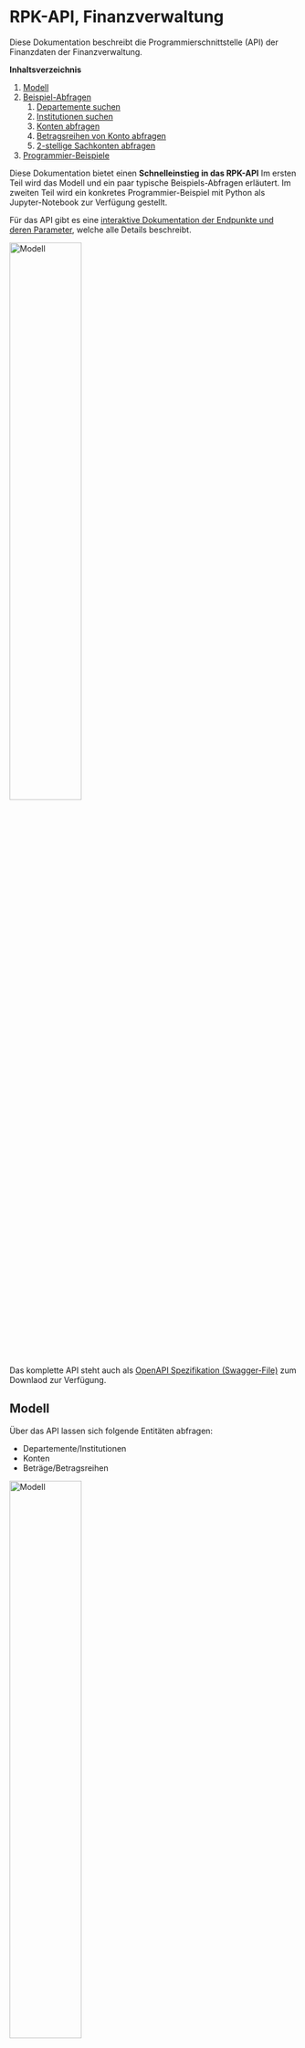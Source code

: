 # RPK-API, Finanzverwaltung

Diese Dokumentation beschreibt die Programmierschnittstelle (API) der Finanzdaten der Finanzverwaltung.

**Inhaltsverzeichnis**

1. [Modell](#modell)
1. [Beispiel-Abfragen](#beispiel-abfragen)
   1. [Departemente suchen](#departemente-suchen)
   1. [Institutionen suchen](#institutionen-suchen)
   1. [Konten abfragen](#konten-abfragen)
   1. [Betragsreihen von Konto abfragen](#betragsreihen-von-konto-abfragen)
   1. [2-stellige Sachkonten abfragen](#2-stellige-sachkonten-abfragen)
1. [Programmier-Beispiele](#programmier-beispiele)

Diese Dokumentation bietet einen **Schnelleinstieg in das RPK-API**
Im ersten Teil wird das Modell und ein paar typische Beispiels-Abfragen erläutert. 
Im zweiten Teil wird ein konkretes Programmier-Beispiel mit Python als Jupyter-Notebook zur Verfügung gestellt.

Für das API gibt es eine [interaktive Dokumentation der Endpunkte und deren Parameter](/rpk-api/docs/), welche alle Details beschreibt.

<img src="https://opendatazurich.github.io/rpk-api/rpk_api_swagger-ui.png" height="50%" width="50%" alt="Modell" title="RPK-API Dokumentation">

Das komplette API steht auch als [OpenAPI Spezifikation (Swagger-File)](/rpk-api/docs/openapi.yaml) zum Downlaod zur Verfügung.

## Modell

Über das API lassen sich folgende Entitäten abfragen:

* Departemente/Institutionen
* Konten
* Beträge/Betragsreihen

<img src="https://opendatazurich.github.io/rpk-api/model.png" height="50%" width="50%" alt="Modell" title="Modell">


Der städtische Budget- und Rechnungsprozess durchläuft eine Reihe von Phasen:
Vom Antrag an den Stadtrat, über Nachträge im sogenannten Novemberbrief über das vom Gemeinderat beschlossene Budget sowie mehrere Runden mit Nachtragskrediten.
Diese Phasen sind im API als Betragstypen abgebildet.

<img src="https://opendatazurich.github.io/rpk-api/budgetprozess.png" height="50%" width="50%" alt="Budgetprozess" title="Budgetprozess">

## Beispiel-Abfragen

### Departemente suchen

**Endpunkt:**

`https://api.stadt-zuerich.ch/rpkk-rs/v1/departemente/{orgKey}`

Der orgKey Parameter ist optional, er kann verwendet werden um einen Departements-Key wieder aufzulösen in den zugehörigen Namen.

**ACHTUNG:** Der orgKey eines Departements entspricht nicht dem orgKey einer Institution. Ein Departement ist auch eine Institution und hat entsprechend zwei verschiedene Keys.


**Alle Departemente anzeigen:**

`GET https://api.stadt-zuerich.ch/rpkk-rs/v1/departemente`

```json
{
    "value": [
        {
            "bezeichnung": "Behörden und Gesamtverwaltung",
            "key": "10",
            "kurzname": "BUG"
        },
        {
            "bezeichnung": "Präsidialdepartement",
            "key": "15",
            "kurzname": "PRD"
        },
        {
            "bezeichnung": "Finanzdepartement",
            "key": "20",
            "kurzname": "FD"
        },
        {
            "bezeichnung": "Sicherheitsdepartement",
            "key": "25",
            "kurzname": "SID"
        },
        {
            "bezeichnung": "Gesundheits- und Umweltdepartement",
            "key": "30",
            "kurzname": "GUD"
        },
        {
            "bezeichnung": "Tiefbau- und Entsorgungsdepartement",
            "key": "35",
            "kurzname": "TED"
        },
        {
            "bezeichnung": "Hochbaudepartement",
            "key": "40",
            "kurzname": "HBD"
        },
        {
            "bezeichnung": "Departement der Industriellen Betriebe",
            "key": "45",
            "kurzname": "DIB"
        },
        {
            "bezeichnung": "Schul- und Sportdepartement",
            "key": "50",
            "kurzname": "SSD"
        },
        {
            "bezeichnung": "Sozialdepartement",
            "key": "55",
            "kurzname": "SD"
        }
    ]
}
```

**Ein einzelnes Departement anzeigen:**

`GET https://api.stadt-zuerich.ch/rpkk-rs/v1/departemente/20`

```json
{
    "bezeichnung": "Finanzdepartement",
    "key": "20",
    "kurzname": "FD"
}
```

### Institutionen suchen


**Endpunkt:**

`https://api.stadt-zuerich.ch/rpkk-rs/v1/institutionen/{orgKey}`

Der orgKey Parameter ist optional, er kann verwendet werden um einen Instiutions-Key wieder aufzulösen in den zugehörigen Namen.

**ACHTUNG:** Der orgKey einer Institution entspricht nicht dem orgKey eines Departements. Eine Instistution gehört immer zu einem Departement.

**Alle Institutionen anzeigen:**

`GET https://api.stadt-zuerich.ch/rpkk-rs/v1/institutionen`

```json
{
    "value": [
        {
            "bezeichnung": "Gemeinde",
            "departement": {
                "bezeichnung": "Behörden und Gesamtverwaltung",
                "key": "10",
                "kurzname": "BUG"
            },
            "key": "1000",
            "kurzname": "GZ"
        },
        {
            "bezeichnung": "Gemeinderat",
            "departement": {
                "bezeichnung": "Behörden und Gesamtverwaltung",
                "key": "10",
                "kurzname": "BUG"
            },
            "key": "1005",
            "kurzname": "GRZ"
        },
        {
            "bezeichnung": "Finanzkontrolle",
            "departement": {
                "bezeichnung": "Behörden und Gesamtverwaltung",
                "key": "10",
                "kurzname": "BUG"
            },
            "key": "1007",
            "kurzname": "ZFK"
        },
        {
            "bezeichnung": "Beauftragte/r in Beschwerdesachen",
            "departement": {
                "bezeichnung": "Behörden und Gesamtverwaltung",
                "key": "10",
                "kurzname": "BUG"
            },
            "key": "1010",
            "kurzname": "OMB"
        },
        {
            "bezeichnung": "Stadtrat",
            "departement": {
                "bezeichnung": "Behörden und Gesamtverwaltung",
                "key": "10",
                "kurzname": "BUG"
            },
            "key": "1015",
            "kurzname": "STR"
        },
        {
            "bezeichnung": "Stadtkanzlei",
            "departement": {
                "bezeichnung": "Behörden und Gesamtverwaltung",
                "key": "10",
                "kurzname": "BUG"
            },
            "key": "1020",
            "kurzname": "SKZ"
        },
        {
            "bezeichnung": "Rechtskonsulent",
            "departement": {
                "bezeichnung": "Behörden und Gesamtverwaltung",
                "key": "10",
                "kurzname": "BUG"
            },
            "key": "1025",
            "kurzname": "REK"
        },
        {
            "bezeichnung": "Kindes- und Erwachsenenschutzbehörde (neu 5530)",
            "departement": {
                "bezeichnung": "Behörden und Gesamtverwaltung",
                "key": "10",
                "kurzname": "BUG"
            },
            "key": "1030",
            "kurzname": "KEB"
        },
        {
            "bezeichnung": "Datenschutzbeauftragte/r",
            "departement": {
                "bezeichnung": "Behörden und Gesamtverwaltung",
                "key": "10",
                "kurzname": "BUG"
            },
            "key": "1035",
            "kurzname": "DAS"
        },
        {
            "bezeichnung": "Gesamtverwaltung",
            "departement": {
                "bezeichnung": "Behörden und Gesamtverwaltung",
                "key": "10",
                "kurzname": "BUG"
            },
            "key": "1060",
            "kurzname": "GVZ"
        },
        {
            "bezeichnung": "Stadtamtsfrau-/Stadtammann- und Betreibungsämter",
            "departement": {
                "bezeichnung": "Behörden und Gesamtverwaltung",
                "key": "10",
                "kurzname": "BUG"
            },
            "key": "1070",
            "kurzname": "BNN"
        },
        {
            "bezeichnung": "Friedensrichterinnen- und Friedensrichterämter",
            "departement": {
                "bezeichnung": "Behörden und Gesamtverwaltung",
                "key": "10",
                "kurzname": "BUG"
            },
            "key": "1080",
            "kurzname": "FNN"
        },
        {
            "bezeichnung": "Präsidialdepartement Departementssekretariat",
            "departement": {
                "bezeichnung": "Präsidialdepartement",
                "key": "15",
                "kurzname": "PRD"
            },
            "key": "1500",
            "kurzname": "PRD"
        },
        {
            "bezeichnung": "Kultur (alt)",
            "departement": {
                "bezeichnung": "Präsidialdepartement",
                "key": "15",
                "kurzname": "PRD"
            },
            "key": "1501",
            "kurzname": "KTR"
        },
        {
            "bezeichnung": "Stadtentwicklung",
            "departement": {
                "bezeichnung": "Präsidialdepartement",
                "key": "15",
                "kurzname": "PRD"
            },
            "key": "1505",
            "kurzname": "STE"
        },
        {
            "bezeichnung": "Fachstelle für Gleichstellung",
            "departement": {
                "bezeichnung": "Präsidialdepartement",
                "key": "15",
                "kurzname": "PRD"
            },
            "key": "1506",
            "kurzname": "ZFG"
        },
        {
            "bezeichnung": "Museum Rietberg",
            "departement": {
                "bezeichnung": "Präsidialdepartement",
                "key": "15",
                "kurzname": "PRD"
            },
            "key": "1520",
            "kurzname": "MRZ"
        }
    ]
}
```
(Output gekürzt für bessere Übersicht)

### Konten abfragen

**Endpunkt:**

`https://api.stadt-zuerich.ch/rpkk-rs/v1/konten?bezeichnung=<string>&kontoNr=<string>&orgKey=<string>`

* `bezeichnung`: Bezeichnung der Konten. Eine Suche mit Wildcards (*) ist möglich.
* `kontoNr`: KontoNr der Konten. Eine Suche mit Wildcards (*) ist möglich.
* `orgKey`: Key des Departements oder der Institution.

`orgKey` kann mit den [`/departemente`](#departemente-suchen) oder [`/institutionen`](#institutionen-suchen) Endpunkten gefunden werden.


**Alle Konten der Dienstabteilung Statistik Stadt Zürich anzeigen:**

`GET https://api.stadt-zuerich.ch/rpkk-rs/v1/konten?orgKey=1575`

```json
{
    "value": [
        {
            "bezeichnung": "Löhne des Verwaltungs- und Betriebspersonals",
            "id": 7953,
            "institution": {
                "bezeichnung": "Statistik Stadt Zürich",
                "departement": {
                    "bezeichnung": "Präsidialdepartement",
                    "key": "15",
                    "kurzname": "PRD"
                },
                "key": "1575",
                "kurzname": "SSZ"
            },
            "kontoNr": "3010 00 000"
        },
        {
            "bezeichnung": "Erstattung von Lohn des Verwaltungs- und Betriebspersonals",
            "id": 12041,
            "institution": {
                "bezeichnung": "Statistik Stadt Zürich",
                "departement": {
                    "bezeichnung": "Präsidialdepartement",
                    "key": "15",
                    "kurzname": "PRD"
                },
                "key": "1575",
                "kurzname": "SSZ"
            },
            "kontoNr": "3010 00 900"
        },
        {
            "bezeichnung": "Verpflegungszulagen",
            "id": 7954,
            "institution": {
                "bezeichnung": "Statistik Stadt Zürich",
                "departement": {
                    "bezeichnung": "Präsidialdepartement",
                    "key": "15",
                    "kurzname": "PRD"
                },
                "key": "1575",
                "kurzname": "SSZ"
            },
            "kontoNr": "3042 00 000"
        },
        {
            "bezeichnung": "Übrige Zulagen",
            "id": 12042,
            "institution": {
                "bezeichnung": "Statistik Stadt Zürich",
                "departement": {
                    "bezeichnung": "Präsidialdepartement",
                    "key": "15",
                    "kurzname": "PRD"
                },
                "key": "1575",
                "kurzname": "SSZ"
            },
            "kontoNr": "3049 00 000"
        },
        {
            "bezeichnung": "AG-Beiträge AHV, IV, EO, ALV, Verwaltungskosten",
            "id": 7955,
            "institution": {
                "bezeichnung": "Statistik Stadt Zürich",
                "departement": {
                    "bezeichnung": "Präsidialdepartement",
                    "key": "15",
                    "kurzname": "PRD"
                },
                "key": "1575",
                "kurzname": "SSZ"
            },
            "kontoNr": "3050 00 000"
        },
        {
            "bezeichnung": "Erstattung von AG-Beiträgen AHV, IV, EO, ALV, Verwaltungskosten",
            "id": 12043,
            "institution": {
                "bezeichnung": "Statistik Stadt Zürich",
                "departement": {
                    "bezeichnung": "Präsidialdepartement",
                    "key": "15",
                    "kurzname": "PRD"
                },
                "key": "1575",
                "kurzname": "SSZ"
            },
            "kontoNr": "3050 00 900"
        },
        {
            "bezeichnung": "AG-Beiträge an Pensionskassen",
            "id": 7956,
            "institution": {
                "bezeichnung": "Statistik Stadt Zürich",
                "departement": {
                    "bezeichnung": "Präsidialdepartement",
                    "key": "15",
                    "kurzname": "PRD"
                },
                "key": "1575",
                "kurzname": "SSZ"
            },
            "kontoNr": "3052 00 000"
        },
        {
            "bezeichnung": "AG-Beiträge an Unfall- und Personal-Haftpflichtversicherungen",
            "id": 7957,
            "institution": {
                "bezeichnung": "Statistik Stadt Zürich",
                "departement": {
                    "bezeichnung": "Präsidialdepartement",
                    "key": "15",
                    "kurzname": "PRD"
                },
                "key": "1575",
                "kurzname": "SSZ"
            },
            "kontoNr": "3053 00 000"
        }
    ]
}
```
(Output gekürzt für bessere Übersicht)

### Betragsreihen von Konto abfragen

Um eine Betragsreihe abzufragen, benötigt man zuerst eine Konto-ID (siehe [`/konten` Endpunkt](#konten-abfragen)).

**Endpunkt:**

`https://api.stadt-zuerich.ch/rpkk-rs/v1/betragsreihen?kontoId=<long>,<long>&jahre=<integer>,<integer>`

* **`kontoId`**: (Required) kontoIds der Konten. Mehrere IDs komma-separiert angeben z.B. 7957,7956
* `jahre`: (Required) Jahr(e) für welche(s) die Betragreihen gesucht werden. Mehrere Jahre komma-separiert angeben z.B. 2019,2020

`kontoId` kann mit den [`/konten`](#konten-abfragen) Endpunkt gefunden werden (**ACHTUNG**: es geht um das Feld `id` nicht das Feld `kontoNr`).

Hinweise zur Antwort:

* `betragInRappen`: Betrag in Rappen (`wert * 100 = betragInRappen`)
* `wert`: Betrag in CHF (`betragInRappen / 100 = wert`)
* `betragsTyp`: Dies bezeichnet die Phase im Budgetprozess (siehe [Modell](#modell))

**Betragsreihe des Kontos 7953 ("Löhne des Verwaltungs- und Betriebspersonals" von Statistik Stadt Zürich) für das Jahr 2019 anzeigen:**


`GET https://api.integ.stadt-zuerich.ch/rpkk-rs/v1/betragsreihe?jahre=2019&kontoId=7991`

```json
{
    "value": [
        {
            "betraege": [
                {
                    "begruendung": "Anpassung Löhne von div. Mitarbeitenden aufgrund neuer Einstufung und Wiederbesetzung einer Vakanz.\r\n",
                    "betragInRappen": 340800000,
                    "betragsTyp": "GEMEINDERAT_BESCHLUSS",
                    "wert": 3408000.0
                },
                {
                    "begruendung": "Anpassung Löhne von div. Mitarbeitenden aufgrund neuer Einstufung und Wiederbesetzung einer Vakanz.\r\n",
                    "betragInRappen": 340800000,
                    "betragsTyp": "STADTRAT_ANTRAG",
                    "wert": 3408000.0
                },
                {
                    "betragInRappen": 331575280,
                    "betragsTyp": "RECHNUNG",
                    "wert": 3315752.8
                },
                {
                    "betragInRappen": 2000000,
                    "betragsTyp": "N4",
                    "wert": 20000.0
                }
            ],
            "jahr": 2019
        }
    ]
}
```

### 2-stellige Sachkonten abfragen

**Endpunkt:**

`https://api.stadt-zuerich.ch/rpkk-rs/v1/sachkonto2stellig?departement=<integer>&institution=<integer>&jahr=<integer>,<integer>&betragsTyp=<string>`

* **`jahr`**: (Required) Jahr(e) für welche(s) die Sachkonten gesucht werden. Mehrere Jahre komma-separiert angeben z.B. "2019,2020"
* **`betragsTyp`**: (Required) Betragstyp der Sachkonten. Gültige Werte: NOVEMBER_BRIEF, GEMEINDERAT_BESCHLUSS, NACHTRAGSKREDIT11_ANTRAG, NACHTRAGSKREDIT12_ANTRAG, NACHTRAGSKREDIT13_ANTRAG, NACHTRAGSKREDIT14_ANTRAG, NACHTRAGSKREDIT11_BESCHLUSS, NACHTRAGSKREDIT12_BESCHLUSS, NACHTRAGSKREDIT13_BESCHLUSS, NACHTRAGSKREDIT14_BESCHLUSS, NACHTRAGSKREDIT21_ANTRAG, NACHTRAGSKREDIT22_ANTRAG, NACHTRAGSKREDIT23_ANTRAG, NACHTRAGSKREDIT24_ANTRAG, NACHTRAGSKREDIT21_BESCHLUSS, NACHTRAGSKREDIT22_BESCHLUSS, NACHTRAGSKREDIT23_BESCHLUSS, NACHTRAGSKREDIT24_BESCHLUSS, RECHNUNG, STADTRAT_ANTRAG, N3, N4
* `departement`: Departement für welches die Sachkonten gesucht werden sollen. Wert kann mit den [`/departemente`](#departemente-suchen) Endpunkt gefunden werden.
* `institution`: Institution für welche die Sachkonten gesucht werden sollen. Wert kann mit den [`/institutionen`](#institutionen-suchen) Endpunkt gefunden werden.
* `orgKey`: Key des Departements oder der Institution.

`departement` kann mit den [`/departemente`](#departemente-suchen) oder [`/institutionen`](#institutionen-suchen) Endpunkten gefunden werden.

Hinweise zur Antwort:

* `betrag`: Der Betrag ist in CHF angegeben
* `betragsTyp`: Dies bezeichnet die Phase im Budgetprozess (siehe [Modell](#modell))
* `institution`: Wert kann mit den [`/institutionen`](#institutionen-suchen) Endpunkt aufgelöst werden.
* `sachkonto`: In der [CSV-Datei sachkonto_codes.csv](https://github.com/opendatazurich/opendatazurich.github.io/blob/master/rpk-api/sachkonto_codes.csv) sind alle Sachkonten mit ihrer Bezeichnung aufgelistet.

**Alle Sachkonto des Präsidialdepartements für 2019 anzeigen (gemäss Gemeinderatsbeschluss):**



`GET https://api.stadt-zuerich.ch/rpkk-rs/v1/sachkonto2stellig?departement=15&jahr=2019&betragsTyp=GEMEINDERAT_BESCHLUSS`

```json
{
    "value": [
        {
            "betrag": "3356900",
            "betragsTyp": "GEMEINDERAT_BESCHLUSS",
            "institution": "1500",
            "jahr": 2019,
            "sachkonto": "30"
        },
        {
            "betrag": "4610400",
            "betragsTyp": "GEMEINDERAT_BESCHLUSS",
            "institution": "1505",
            "jahr": 2019,
            "sachkonto": "30"
        },
        {
            "betrag": "1224400",
            "betragsTyp": "GEMEINDERAT_BESCHLUSS",
            "institution": "1506",
            "jahr": 2019,
            "sachkonto": "30"
        },
        {
            "betrag": "6871100",
            "betragsTyp": "GEMEINDERAT_BESCHLUSS",
            "institution": "1510",
            "jahr": 2019,
            "sachkonto": "30"
        },
        {
            "betrag": "6454300",
            "betragsTyp": "GEMEINDERAT_BESCHLUSS",
            "institution": "1520",
            "jahr": 2019,
            "sachkonto": "30"
        },
        {
            "betrag": "21134000",
            "betragsTyp": "GEMEINDERAT_BESCHLUSS",
            "institution": "1530",
            "jahr": 2019,
            "sachkonto": "30"
        },
        {
            "betrag": "800200",
            "betragsTyp": "GEMEINDERAT_BESCHLUSS",
            "institution": "1561",
            "jahr": 2019,
            "sachkonto": "30"
        },
        {
            "betrag": "2388500",
            "betragsTyp": "GEMEINDERAT_BESCHLUSS",
            "institution": "1565",
            "jahr": 2019,
            "sachkonto": "30"
        },
        {
            "betrag": "4145700",
            "betragsTyp": "GEMEINDERAT_BESCHLUSS",
            "institution": "1575",
            "jahr": 2019,
            "sachkonto": "30"
        },
        {
            "betrag": "305000",
            "betragsTyp": "GEMEINDERAT_BESCHLUSS",
            "institution": "1500",
            "jahr": 2019,
            "sachkonto": "31"
        },
        {
            "betrag": "2253000",
            "betragsTyp": "GEMEINDERAT_BESCHLUSS",
            "institution": "1505",
            "jahr": 2019,
            "sachkonto": "31"
        },
        {
            "betrag": "356800",
            "betragsTyp": "GEMEINDERAT_BESCHLUSS",
            "institution": "1506",
            "jahr": 2019,
            "sachkonto": "31"
        },
        {
            "betrag": "9545700",
            "betragsTyp": "GEMEINDERAT_BESCHLUSS",
            "institution": "1510",
            "jahr": 2019,
            "sachkonto": "31"
        },
        {
            "betrag": "4920500",
            "betragsTyp": "GEMEINDERAT_BESCHLUSS",
            "institution": "1520",
            "jahr": 2019,
            "sachkonto": "31"
        },
        {
            "betrag": "4371400",
            "betragsTyp": "GEMEINDERAT_BESCHLUSS",
            "institution": "1530",
            "jahr": 2019,
            "sachkonto": "31"
        },
        {
            "betrag": "82000",
            "betragsTyp": "GEMEINDERAT_BESCHLUSS",
            "institution": "1561",
            "jahr": 2019,
            "sachkonto": "31"
        }
    ]
}
```
(Output gekürzt für bessere Übersicht)

## Programmier-Beispiele

Im [Jupyter-Notebook RPK-API-Beispiele.ipynb](https://github.com/opendatazurich/opendatazurich.github.io/blob/master/rpk-api/RPK-API-Beispiele.ipynb) sind einige Python-Beispiele im Umgang mit dem API beschrieben.

Jupyter-Notebook interaktiv im Browser starten: 

[![Binder](https://mybinder.org/badge_logo.svg)](https://mybinder.org/v2/gh/opendatazurich/opendatazurich.github.io/master?filepath=rpk-api/RPK-API-Beispiele.ipynb)
[![Open In Colab](https://colab.research.google.com/assets/colab-badge.svg)](https://colab.research.google.com/github/opendatazurich/opendatazurich.github.io/blob/master/rpk-api/RPK-API-Beispiele.ipynb)

<img src="https://opendatazurich.github.io/rpk-api/rpk_api_binder.png" height="50%" width="50%" alt="RPK-API Jupyter Notebook in Binder" title="RPK-API Jupyter Notebook in Binder">
